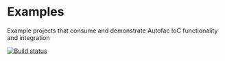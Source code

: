 Examples
========

Example projects that consume and demonstrate Autofac IoC functionality and integration

[![Build status](https://ci.appveyor.com/api/projects/status/ckc94rt42bfhdt6j?svg=true)](https://ci.appveyor.com/project/Autofac/examples)